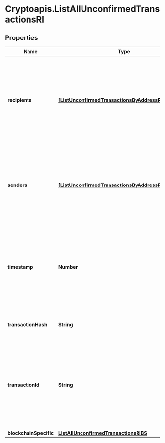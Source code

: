 # Cryptoapis.ListAllUnconfirmedTransactionsRI

## Properties

Name | Type | Description | Notes
------------ | ------------- | ------------- | -------------
**recipients** | [**[ListUnconfirmedTransactionsByAddressRIRecipients]**](ListUnconfirmedTransactionsByAddressRIRecipients.md) | Represents a list of recipient addresses with the respective amounts. In account-based protocols like Ethereum there is only one address in this list. | 
**senders** | [**[ListUnconfirmedTransactionsByAddressRISenders]**](ListUnconfirmedTransactionsByAddressRISenders.md) | Represents a list of sender addresses with the respective amounts. In account-based protocols like Ethereum there is only one address in this list. | 
**timestamp** | **Number** | Defines the exact date/time in Unix Timestamp when this transaction was mined, confirmed or first seen in Mempool, if it is unconfirmed. | 
**transactionHash** | **String** | String representation of the transaction hash | 
**transactionId** | **String** | Represents the unique identifier of a transaction, i.e. it could be &#x60;transactionId&#x60; in UTXO-based protocols like Bitcoin, and transaction &#x60;hash&#x60; in Ethereum blockchain. | 
**blockchainSpecific** | [**ListAllUnconfirmedTransactionsRIBS**](ListAllUnconfirmedTransactionsRIBS.md) |  | 


